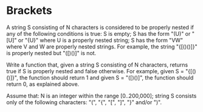 Brackets
========

A string S consisting of N characters is considered to be properly nested if any of the following conditions is true:
S is empty;
S has the form "(U)" or "[U]" or "{U}" where U is a properly nested string;
S has the form "VW" where V and W are properly nested strings.
For example, the string "{[()()]}" is properly nested but "([)()]" is not.

Write a function that, given a string S consisting of N characters, returns true if S is properly nested and false otherwise.
For example, given S = "{[()()]}", the function should return 1 and given S = "([)()]", the function should return 0, as explained above.

Assume that:
N is an integer within the range [0..200,000];
string S consists only of the following characters: "(", "{", "[", "]", "}" and/or ")".
